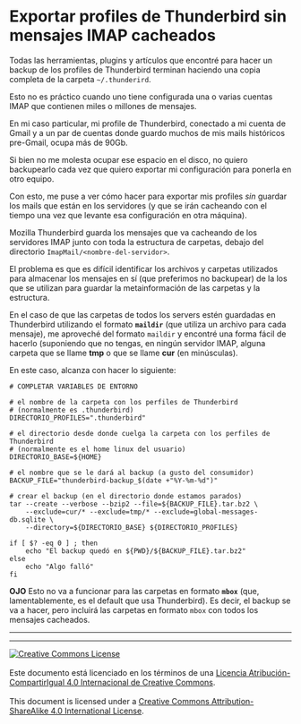 # Exportar profiles de Thunderbird sin mensajes IMAP cacheados

Todas las herramientas, plugins y artículos que encontré para hacer un backup de
los profiles de Thunderbird terminan haciendo una copia completa de la carpeta
`~/.thunderird`.

Esto no es práctico cuando uno tiene configurada una o varias cuentas IMAP que
contienen miles o millones de mensajes.

En mi caso particular, mi profile de Thunderbird, conectado a mi cuenta de Gmail
y a un par de cuentas donde guardo muchos de mis mails históricos pre-Gmail,
ocupa más de 90Gb.

Si bien no me molesta ocupar ese espacio en el disco, no quiero backupearlo cada
vez que quiero exportar mi configuración para ponerla en otro equipo.

Con esto, me puse a ver cómo hacer para exportar mis profiles _sin_ guardar los
mails que están en los servidores (y que se irán cacheando con el tiempo una
vez que levante esa configuración en otra máquina).

Mozilla Thunderbird guarda los mensajes que va cacheando de los servidores IMAP
junto con toda la estructura de carpetas, debajo del directorio
`ImapMail/<nombre-del-servidor>`.

El problema es que es difícil identificar los archivos y carpetas utilizados
para almacenar los mensajes en sí (que preferimos no backupear) de la los que
se utilizan para guardar la metainformación de las carpetas y la estructura.

En el caso de que las carpetas de todos los servers estén guardadas en
Thunderbird utilizando el formato **`maildir`** (que utiliza un archivo para
cada mensaje), me aproveché del formato `maildir` y encontré una forma fácil
de hacerlo (suponiendo que no tengas, en ningún servidor IMAP, alguna carpeta
que se llame **tmp** o que se llame **cur** (en minúsculas).

En este caso, alcanza con hacer lo siguiente:
```
# COMPLETAR VARIABLES DE ENTORNO

# el nombre de la carpeta con los perfiles de Thunderbird
# (normalmente es .thunderbird)
DIRECTORIO_PROFILES=".thunderbird"

# el directorio desde donde cuelga la carpeta con los perfiles de Thunderbird
# (normalmente es el home linux del usuario)
DIRECTORIO_BASE=${HOME}

# el nombre que se le dará al backup (a gusto del consumidor)
BACKUP_FILE="thunderbird-backup_$(date +"%Y-%m-%d")"

# crear el backup (en el directorio donde estamos parados)
tar --create --verbose --bzip2 --file=${BACKUP_FILE}.tar.bz2 \
    --exclude=cur/* --exclude=tmp/* --exclude=global-messages-db.sqlite \
    --directory=${DIRECTORIO_BASE} ${DIRECTORIO_PROFILES}

if [ $? -eq 0 ] ; then
    echo "El backup quedó en ${PWD}/${BACKUP_FILE}.tar.bz2"
else
    echo "Algo falló"
fi
```

**OJO** Esto no va a funcionar para las carpetas en formato **`mbox`** (que,
lamentablemente, es el default que usa Thunderbird). Es decir, el backup se va
a hacer, pero incluirá las carpetas en formato `mbox` con todos los mensajes
cacheados.

___
<!-- LICENSE -->
___
<a rel="licencia" href="https://creativecommons.org/licenses/by-sa/4.0/deed.es">
<img alt="Creative Commons License" style="border-width:0"
src="https://i.creativecommons.org/l/by-sa/4.0/88x31.png" /></a>
<br /><br />
Este documento está licenciado en los términos de una <a rel="licencia"
href="https://creativecommons.org/licenses/by-sa/4.0/deed.es">
Licencia Atribución-CompartirIgual 4.0 Internacional de Creative Commons</a>.
<br /><br />
This document is licensed under a <a rel="license" 
href="https://creativecommons.org/licenses/by-sa/4.0/deed.en">
Creative Commons Attribution-ShareAlike 4.0 International License</a>.
<!-- END --> 

